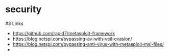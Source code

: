 # security


#3 Links

*  https://github.com/rapid7/metasploit-framework
*  https://blog.netspi.com/bypassing-av-with-veil-evasion/
*  https://blog.netspi.com/bypassing-anti-virus-with-metasploit-msi-files/
*  
